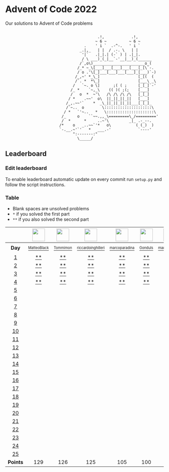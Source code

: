 # Advent of Code 2022
Our solutions to Advent of Code problems 

```

                                         .!,            .!,
                                        ~ 6 ~          ~ 6 ~
                                   .    ' i `  .-^-.   ' i `
                                 _.|,_   | |  / .-. \   | |
                                  '|`   .|_|.| (-` ) | .|_|.
                                  / \ ___)_(_|__`-'__|__)_(______
                                 /`,o\)_______________________o_(
                                /_* ~_\[___]___[___]___[___[_[\`-.
                                / o .'\[_]___[___]___[___]_[___)`-)
                               /_,~' *_\_]                 [_[(  (
                               /`. *  *\_]                 [___\ _\
                              /   `~. o \]      ;( ( ;     [_[_]`-'
                             /_ *    `~,_\    (( )( ;(;    [___]
                             /   o  *  ~'\   /\ /\ /\ /\   [_[_]
                            / *    .~~'  o\  ||_||_||_||   [___]
                           /_,.~~'`    *  _\_||_||_||_||___[_[_]_
                           /`~..  o        \:::::::::::::::::::::\
                          / *   `'~..   *   \:::::::::::::::::::::\
                         /_     o    ``~~.,,_\=========\_/========='
                         /  *      *     ..~'\         _|_ .-_--.
                        /*    o   _..~~`'*   o\           ( (_)  )
                        `-.__.~'`'   *   ___.-'            `----'
                              ":-------:"
                                \_____/
```

## Leaderboard

### Edit leaderboard
To enable leaderboard automatic update on every commit run `setup.py` and
follow the script instructions.

### Table
- Blank spaces are unsolved problems
- `*` if you solved the first part
- `**` if you also solved the second part

<!---LEADERBOARD_GRID_BEGIN:1670143653
Tommimon,https://avatars.githubusercontent.com/u/37435103?v=4
Gonduls,https://avatars.githubusercontent.com/u/74541475?v=4
Marco Molè,https://avatars.githubusercontent.com/u/57618578?v=4,marcomole00
marcoparadina,https://avatars.githubusercontent.com/u/18370800?v=4
MatteoBlack,https://avatars.githubusercontent.com/u/62394493?v=4,IronBlack,MatteoBlack
matteomiceli,https://avatars.githubusercontent.com/u/58422802?v=4
mynam3isg00d,https://avatars.githubusercontent.com/u/36343432?v=4
Puricelli,https://avatars.githubusercontent.com/u/80168364?v=4
riccardo-negri,https://avatars.githubusercontent.com/u/67798955?v=4
riccardoinghilleri,https://avatars.githubusercontent.com/u/100593859?v=4
Alessandro Nazzari,https://avatars.githubusercontent.com/u/24700291?v=4,zoythum
LEADERBOARD_GRID_END--->
| | <a href="https://github.com/IronBlack"><img src="https://avatars.githubusercontent.com/u/62394493?v=4" width="40" height="40"/></a> | <a href="https://github.com/Tommimon"><img src="https://avatars.githubusercontent.com/u/37435103?v=4" width="40" height="40"/></a> | <a href="https://github.com/riccardoinghilleri"><img src="https://avatars.githubusercontent.com/u/100593859?v=4" width="40" height="40"/></a> | <a href="https://github.com/marcoparadina"><img src="https://avatars.githubusercontent.com/u/18370800?v=4" width="40" height="40"/></a> | <a href="https://github.com/Gonduls"><img src="https://avatars.githubusercontent.com/u/74541475?v=4" width="40" height="40"/></a> | <a href="https://github.com/marcomole00"><img src="https://avatars.githubusercontent.com/u/57618578?v=4" width="40" height="40"/></a> | <a href="https://github.com/mynam3isg00d"><img src="https://avatars.githubusercontent.com/u/36343432?v=4" width="40" height="40"/></a> | <a href="https://github.com/zoythum"><img src="https://avatars.githubusercontent.com/u/24700291?v=4" width="40" height="40"/></a> | <a href="https://github.com/riccardo-negri"><img src="https://avatars.githubusercontent.com/u/67798955?v=4" width="40" height="40"/></a> | <a href="https://github.com/Puricelli"><img src="https://avatars.githubusercontent.com/u/80168364?v=4" width="40" height="40"/></a> |
| :---: | :---: | :---: | :---: | :---: | :---: | :---: | :---: | :---: | :---: | :---: |
| **Day** | <a href="https://github.com/IronBlack"><sup><sub>MatteoBlack</sub></sup></a> | <a href="https://github.com/Tommimon"><sup><sub>Tommimon</sub></sup></a> | <a href="https://github.com/riccardoinghilleri"><sup><sub>riccardoinghilleri</sub></sup></a> | <a href="https://github.com/marcoparadina"><sup><sub>marcoparadina</sub></sup></a> | <a href="https://github.com/Gonduls"><sup><sub>Gonduls</sub></sup></a> | <a href="https://github.com/marcomole00"><sup><sub>marcomole00</sub></sup></a> | <a href="https://github.com/mynam3isg00d"><sup><sub>mynam3isg00d</sub></sup></a> | <a href="https://github.com/zoythum"><sup><sub>zoythum</sub></sup></a> | <a href="https://github.com/riccardo-negri"><sup><sub>riccardo-negri</sub></sup></a> | <a href="https://github.com/Puricelli"><sup><sub>Puricelli</sub></sup></a> |
| [1][d1] | [**][d1u0] | [**][d1u1] | [**][d1u2] | [**][d1u3] | [**][d1u4] | [**][d1u5] | [**][d1u6] | [**][d1u7] | [**][d1u8] | [**][d1u9] |
| [2][d2] | [**][d2u0] | [**][d2u1] | [**][d2u2] | [**][d2u3] | [**][d2u4] | [**][d2u5] | [**][d2u6] | [ ][d2u7] | [**][d2u8] | [ ][d2u9] |
| [3][d3] | [**][d3u0] | [**][d3u1] | [**][d3u2] | [**][d3u3] | [**][d3u4] | [**][d3u5] | [*][d3u6] | [ ][d3u7] | [ ][d3u8] | [ ][d3u9] |
| [4][d4] | [**][d4u0] | [**][d4u1] | [**][d4u2] | [**][d4u3] | [**][d4u4] | [**][d4u5] | [ ][d4u6] | [ ][d4u7] | [ ][d4u8] | [ ][d4u9] |
| [5][d5] | [ ][d5u0] | [ ][d5u1] | [ ][d5u2] | [ ][d5u3] | [ ][d5u4] | [ ][d5u5] | [ ][d5u6] | [ ][d5u7] | [ ][d5u8] | [ ][d5u9] |
| [6][d6] | [ ][d6u0] | [ ][d6u1] | [ ][d6u2] | [ ][d6u3] | [ ][d6u4] | [ ][d6u5] | [ ][d6u6] | [ ][d6u7] | [ ][d6u8] | [ ][d6u9] |
| [7][d7] | [ ][d7u0] | [ ][d7u1] | [ ][d7u2] | [ ][d7u3] | [ ][d7u4] | [ ][d7u5] | [ ][d7u6] | [ ][d7u7] | [ ][d7u8] | [ ][d7u9] |
| [8][d8] | [ ][d8u0] | [ ][d8u1] | [ ][d8u2] | [ ][d8u3] | [ ][d8u4] | [ ][d8u5] | [ ][d8u6] | [ ][d8u7] | [ ][d8u8] | [ ][d8u9] |
| [9][d9] | [ ][d9u0] | [ ][d9u1] | [ ][d9u2] | [ ][d9u3] | [ ][d9u4] | [ ][d9u5] | [ ][d9u6] | [ ][d9u7] | [ ][d9u8] | [ ][d9u9] |
| [10][d10] | [ ][d10u0] | [ ][d10u1] | [ ][d10u2] | [ ][d10u3] | [ ][d10u4] | [ ][d10u5] | [ ][d10u6] | [ ][d10u7] | [ ][d10u8] | [ ][d10u9] |
| [11][d11] | [ ][d11u0] | [ ][d11u1] | [ ][d11u2] | [ ][d11u3] | [ ][d11u4] | [ ][d11u5] | [ ][d11u6] | [ ][d11u7] | [ ][d11u8] | [ ][d11u9] |
| [12][d12] | [ ][d12u0] | [ ][d12u1] | [ ][d12u2] | [ ][d12u3] | [ ][d12u4] | [ ][d12u5] | [ ][d12u6] | [ ][d12u7] | [ ][d12u8] | [ ][d12u9] |
| [13][d13] | [ ][d13u0] | [ ][d13u1] | [ ][d13u2] | [ ][d13u3] | [ ][d13u4] | [ ][d13u5] | [ ][d13u6] | [ ][d13u7] | [ ][d13u8] | [ ][d13u9] |
| [14][d14] | [ ][d14u0] | [ ][d14u1] | [ ][d14u2] | [ ][d14u3] | [ ][d14u4] | [ ][d14u5] | [ ][d14u6] | [ ][d14u7] | [ ][d14u8] | [ ][d14u9] |
| [15][d15] | [ ][d15u0] | [ ][d15u1] | [ ][d15u2] | [ ][d15u3] | [ ][d15u4] | [ ][d15u5] | [ ][d15u6] | [ ][d15u7] | [ ][d15u8] | [ ][d15u9] |
| [16][d16] | [ ][d16u0] | [ ][d16u1] | [ ][d16u2] | [ ][d16u3] | [ ][d16u4] | [ ][d16u5] | [ ][d16u6] | [ ][d16u7] | [ ][d16u8] | [ ][d16u9] |
| [17][d17] | [ ][d17u0] | [ ][d17u1] | [ ][d17u2] | [ ][d17u3] | [ ][d17u4] | [ ][d17u5] | [ ][d17u6] | [ ][d17u7] | [ ][d17u8] | [ ][d17u9] |
| [18][d18] | [ ][d18u0] | [ ][d18u1] | [ ][d18u2] | [ ][d18u3] | [ ][d18u4] | [ ][d18u5] | [ ][d18u6] | [ ][d18u7] | [ ][d18u8] | [ ][d18u9] |
| [19][d19] | [ ][d19u0] | [ ][d19u1] | [ ][d19u2] | [ ][d19u3] | [ ][d19u4] | [ ][d19u5] | [ ][d19u6] | [ ][d19u7] | [ ][d19u8] | [ ][d19u9] |
| [20][d20] | [ ][d20u0] | [ ][d20u1] | [ ][d20u2] | [ ][d20u3] | [ ][d20u4] | [ ][d20u5] | [ ][d20u6] | [ ][d20u7] | [ ][d20u8] | [ ][d20u9] |
| [21][d21] | [ ][d21u0] | [ ][d21u1] | [ ][d21u2] | [ ][d21u3] | [ ][d21u4] | [ ][d21u5] | [ ][d21u6] | [ ][d21u7] | [ ][d21u8] | [ ][d21u9] |
| [22][d22] | [ ][d22u0] | [ ][d22u1] | [ ][d22u2] | [ ][d22u3] | [ ][d22u4] | [ ][d22u5] | [ ][d22u6] | [ ][d22u7] | [ ][d22u8] | [ ][d22u9] |
| [23][d23] | [ ][d23u0] | [ ][d23u1] | [ ][d23u2] | [ ][d23u3] | [ ][d23u4] | [ ][d23u5] | [ ][d23u6] | [ ][d23u7] | [ ][d23u8] | [ ][d23u9] |
| [24][d24] | [ ][d24u0] | [ ][d24u1] | [ ][d24u2] | [ ][d24u3] | [ ][d24u4] | [ ][d24u5] | [ ][d24u6] | [ ][d24u7] | [ ][d24u8] | [ ][d24u9] |
| [25][d25] | [ ][d25u0] | [ ][d25u1] | [ ][d25u2] | [ ][d25u3] | [ ][d25u4] | [ ][d25u5] | [ ][d25u6] | [ ][d25u7] | [ ][d25u8] | [ ][d25u9] |
| **Points** | 129 | 126 | 125 | 105 | 100 | 96 | 49 | 20 | 18 | 10 |


[d1]: https://adventofcode.com/2022/day/1
[d2]: https://adventofcode.com/2022/day/2
[d3]: https://adventofcode.com/2022/day/3
[d4]: https://adventofcode.com/2022/day/4
[d5]: https://adventofcode.com/2022/day/5
[d6]: https://adventofcode.com/2022/day/6
[d7]: https://adventofcode.com/2022/day/7
[d8]: https://adventofcode.com/2022/day/8
[d9]: https://adventofcode.com/2022/day/9
[d10]: https://adventofcode.com/2022/day/10
[d11]: https://adventofcode.com/2022/day/11
[d12]: https://adventofcode.com/2022/day/12
[d13]: https://adventofcode.com/2022/day/13
[d14]: https://adventofcode.com/2022/day/14
[d15]: https://adventofcode.com/2022/day/15
[d16]: https://adventofcode.com/2022/day/16
[d17]: https://adventofcode.com/2022/day/17
[d18]: https://adventofcode.com/2022/day/18
[d19]: https://adventofcode.com/2022/day/19
[d20]: https://adventofcode.com/2022/day/20
[d21]: https://adventofcode.com/2022/day/21
[d22]: https://adventofcode.com/2022/day/22
[d23]: https://adventofcode.com/2022/day/23
[d24]: https://adventofcode.com/2022/day/24
[d25]: https://adventofcode.com/2022/day/25


[d1u0]: https://github.com/Tommimon/advent-of-code-2022/tree/main/MatteoBlack/d01
[d1u1]: https://github.com/Tommimon/advent-of-code-2022/tree/main/Tommimon/d01
[d1u2]: https://github.com/Tommimon/advent-of-code-2022/tree/main/riccardoinghilleri/d01
[d1u3]: https://github.com/Tommimon/advent-of-code-2022/tree/main/marcoparadina/d01
[d1u4]: https://github.com/Tommimon/advent-of-code-2022/tree/main/Gonduls/d01
[d1u5]: https://github.com/Tommimon/advent-of-code-2022/tree/main/marcomole00/d01
[d1u6]: https://github.com/Tommimon/advent-of-code-2022/tree/main/mynam3isg00d/d01
[d1u7]: https://github.com/Tommimon/advent-of-code-2022/tree/main/zoythum/d01
[d1u8]: https://github.com/Tommimon/advent-of-code-2022/tree/main/riccardo-negri/d01
[d1u9]: https://github.com/Tommimon/advent-of-code-2022/tree/main/Puricelli/d01
[d2u0]: https://github.com/Tommimon/advent-of-code-2022/tree/main/MatteoBlack/d02
[d2u1]: https://github.com/Tommimon/advent-of-code-2022/tree/main/Tommimon/d02
[d2u2]: https://github.com/Tommimon/advent-of-code-2022/tree/main/riccardoinghilleri/d02
[d2u3]: https://github.com/Tommimon/advent-of-code-2022/tree/main/marcoparadina/d02
[d2u4]: https://github.com/Tommimon/advent-of-code-2022/tree/main/Gonduls/d02
[d2u5]: https://github.com/Tommimon/advent-of-code-2022/tree/main/marcomole00/d02
[d2u6]: https://github.com/Tommimon/advent-of-code-2022/tree/main/mynam3isg00d/d02
[d2u7]: https://github.com/Tommimon/advent-of-code-2022/tree/main/zoythum/d02
[d2u8]: https://github.com/Tommimon/advent-of-code-2022/tree/main/riccardo-negri/d02
[d2u9]: https://github.com/Tommimon/advent-of-code-2022/tree/main/Puricelli/d02
[d3u0]: https://github.com/Tommimon/advent-of-code-2022/tree/main/MatteoBlack/d03
[d3u1]: https://github.com/Tommimon/advent-of-code-2022/tree/main/Tommimon/d03
[d3u2]: https://github.com/Tommimon/advent-of-code-2022/tree/main/riccardoinghilleri/d03
[d3u3]: https://github.com/Tommimon/advent-of-code-2022/tree/main/marcoparadina/d03
[d3u4]: https://github.com/Tommimon/advent-of-code-2022/tree/main/Gonduls/d03
[d3u5]: https://github.com/Tommimon/advent-of-code-2022/tree/main/marcomole00/d03
[d3u6]: https://github.com/Tommimon/advent-of-code-2022/tree/main/mynam3isg00d/d03
[d3u7]: https://github.com/Tommimon/advent-of-code-2022/tree/main/zoythum/d03
[d3u8]: https://github.com/Tommimon/advent-of-code-2022/tree/main/riccardo-negri/d03
[d3u9]: https://github.com/Tommimon/advent-of-code-2022/tree/main/Puricelli/d03
[d4u0]: https://github.com/Tommimon/advent-of-code-2022/tree/main/MatteoBlack/d04
[d4u1]: https://github.com/Tommimon/advent-of-code-2022/tree/main/Tommimon/d04
[d4u2]: https://github.com/Tommimon/advent-of-code-2022/tree/main/riccardoinghilleri/d04
[d4u3]: https://github.com/Tommimon/advent-of-code-2022/tree/main/marcoparadina/d04
[d4u4]: https://github.com/Tommimon/advent-of-code-2022/tree/main/Gonduls/d04
[d4u5]: https://github.com/Tommimon/advent-of-code-2022/tree/main/marcomole00/d04
[d4u6]: https://github.com/Tommimon/advent-of-code-2022/tree/main/mynam3isg00d/d04
[d4u7]: https://github.com/Tommimon/advent-of-code-2022/tree/main/zoythum/d04
[d4u8]: https://github.com/Tommimon/advent-of-code-2022/tree/main/riccardo-negri/d04
[d4u9]: https://github.com/Tommimon/advent-of-code-2022/tree/main/Puricelli/d04
[d5u0]: https://github.com/Tommimon/advent-of-code-2022/tree/main/MatteoBlack/d05
[d5u1]: https://github.com/Tommimon/advent-of-code-2022/tree/main/Tommimon/d05
[d5u2]: https://github.com/Tommimon/advent-of-code-2022/tree/main/riccardoinghilleri/d05
[d5u3]: https://github.com/Tommimon/advent-of-code-2022/tree/main/marcoparadina/d05
[d5u4]: https://github.com/Tommimon/advent-of-code-2022/tree/main/Gonduls/d05
[d5u5]: https://github.com/Tommimon/advent-of-code-2022/tree/main/marcomole00/d05
[d5u6]: https://github.com/Tommimon/advent-of-code-2022/tree/main/mynam3isg00d/d05
[d5u7]: https://github.com/Tommimon/advent-of-code-2022/tree/main/zoythum/d05
[d5u8]: https://github.com/Tommimon/advent-of-code-2022/tree/main/riccardo-negri/d05
[d5u9]: https://github.com/Tommimon/advent-of-code-2022/tree/main/Puricelli/d05
[d6u0]: https://github.com/Tommimon/advent-of-code-2022/tree/main/MatteoBlack/d06
[d6u1]: https://github.com/Tommimon/advent-of-code-2022/tree/main/Tommimon/d06
[d6u2]: https://github.com/Tommimon/advent-of-code-2022/tree/main/riccardoinghilleri/d06
[d6u3]: https://github.com/Tommimon/advent-of-code-2022/tree/main/marcoparadina/d06
[d6u4]: https://github.com/Tommimon/advent-of-code-2022/tree/main/Gonduls/d06
[d6u5]: https://github.com/Tommimon/advent-of-code-2022/tree/main/marcomole00/d06
[d6u6]: https://github.com/Tommimon/advent-of-code-2022/tree/main/mynam3isg00d/d06
[d6u7]: https://github.com/Tommimon/advent-of-code-2022/tree/main/zoythum/d06
[d6u8]: https://github.com/Tommimon/advent-of-code-2022/tree/main/riccardo-negri/d06
[d6u9]: https://github.com/Tommimon/advent-of-code-2022/tree/main/Puricelli/d06
[d7u0]: https://github.com/Tommimon/advent-of-code-2022/tree/main/MatteoBlack/d07
[d7u1]: https://github.com/Tommimon/advent-of-code-2022/tree/main/Tommimon/d07
[d7u2]: https://github.com/Tommimon/advent-of-code-2022/tree/main/riccardoinghilleri/d07
[d7u3]: https://github.com/Tommimon/advent-of-code-2022/tree/main/marcoparadina/d07
[d7u4]: https://github.com/Tommimon/advent-of-code-2022/tree/main/Gonduls/d07
[d7u5]: https://github.com/Tommimon/advent-of-code-2022/tree/main/marcomole00/d07
[d7u6]: https://github.com/Tommimon/advent-of-code-2022/tree/main/mynam3isg00d/d07
[d7u7]: https://github.com/Tommimon/advent-of-code-2022/tree/main/zoythum/d07
[d7u8]: https://github.com/Tommimon/advent-of-code-2022/tree/main/riccardo-negri/d07
[d7u9]: https://github.com/Tommimon/advent-of-code-2022/tree/main/Puricelli/d07
[d8u0]: https://github.com/Tommimon/advent-of-code-2022/tree/main/MatteoBlack/d08
[d8u1]: https://github.com/Tommimon/advent-of-code-2022/tree/main/Tommimon/d08
[d8u2]: https://github.com/Tommimon/advent-of-code-2022/tree/main/riccardoinghilleri/d08
[d8u3]: https://github.com/Tommimon/advent-of-code-2022/tree/main/marcoparadina/d08
[d8u4]: https://github.com/Tommimon/advent-of-code-2022/tree/main/Gonduls/d08
[d8u5]: https://github.com/Tommimon/advent-of-code-2022/tree/main/marcomole00/d08
[d8u6]: https://github.com/Tommimon/advent-of-code-2022/tree/main/mynam3isg00d/d08
[d8u7]: https://github.com/Tommimon/advent-of-code-2022/tree/main/zoythum/d08
[d8u8]: https://github.com/Tommimon/advent-of-code-2022/tree/main/riccardo-negri/d08
[d8u9]: https://github.com/Tommimon/advent-of-code-2022/tree/main/Puricelli/d08
[d9u0]: https://github.com/Tommimon/advent-of-code-2022/tree/main/MatteoBlack/d09
[d9u1]: https://github.com/Tommimon/advent-of-code-2022/tree/main/Tommimon/d09
[d9u2]: https://github.com/Tommimon/advent-of-code-2022/tree/main/riccardoinghilleri/d09
[d9u3]: https://github.com/Tommimon/advent-of-code-2022/tree/main/marcoparadina/d09
[d9u4]: https://github.com/Tommimon/advent-of-code-2022/tree/main/Gonduls/d09
[d9u5]: https://github.com/Tommimon/advent-of-code-2022/tree/main/marcomole00/d09
[d9u6]: https://github.com/Tommimon/advent-of-code-2022/tree/main/mynam3isg00d/d09
[d9u7]: https://github.com/Tommimon/advent-of-code-2022/tree/main/zoythum/d09
[d9u8]: https://github.com/Tommimon/advent-of-code-2022/tree/main/riccardo-negri/d09
[d9u9]: https://github.com/Tommimon/advent-of-code-2022/tree/main/Puricelli/d09
[d10u0]: https://github.com/Tommimon/advent-of-code-2022/tree/main/MatteoBlack/d10
[d10u1]: https://github.com/Tommimon/advent-of-code-2022/tree/main/Tommimon/d10
[d10u2]: https://github.com/Tommimon/advent-of-code-2022/tree/main/riccardoinghilleri/d10
[d10u3]: https://github.com/Tommimon/advent-of-code-2022/tree/main/marcoparadina/d10
[d10u4]: https://github.com/Tommimon/advent-of-code-2022/tree/main/Gonduls/d10
[d10u5]: https://github.com/Tommimon/advent-of-code-2022/tree/main/marcomole00/d10
[d10u6]: https://github.com/Tommimon/advent-of-code-2022/tree/main/mynam3isg00d/d10
[d10u7]: https://github.com/Tommimon/advent-of-code-2022/tree/main/zoythum/d10
[d10u8]: https://github.com/Tommimon/advent-of-code-2022/tree/main/riccardo-negri/d10
[d10u9]: https://github.com/Tommimon/advent-of-code-2022/tree/main/Puricelli/d10
[d11u0]: https://github.com/Tommimon/advent-of-code-2022/tree/main/MatteoBlack/d11
[d11u1]: https://github.com/Tommimon/advent-of-code-2022/tree/main/Tommimon/d11
[d11u2]: https://github.com/Tommimon/advent-of-code-2022/tree/main/riccardoinghilleri/d11
[d11u3]: https://github.com/Tommimon/advent-of-code-2022/tree/main/marcoparadina/d11
[d11u4]: https://github.com/Tommimon/advent-of-code-2022/tree/main/Gonduls/d11
[d11u5]: https://github.com/Tommimon/advent-of-code-2022/tree/main/marcomole00/d11
[d11u6]: https://github.com/Tommimon/advent-of-code-2022/tree/main/mynam3isg00d/d11
[d11u7]: https://github.com/Tommimon/advent-of-code-2022/tree/main/zoythum/d11
[d11u8]: https://github.com/Tommimon/advent-of-code-2022/tree/main/riccardo-negri/d11
[d11u9]: https://github.com/Tommimon/advent-of-code-2022/tree/main/Puricelli/d11
[d12u0]: https://github.com/Tommimon/advent-of-code-2022/tree/main/MatteoBlack/d12
[d12u1]: https://github.com/Tommimon/advent-of-code-2022/tree/main/Tommimon/d12
[d12u2]: https://github.com/Tommimon/advent-of-code-2022/tree/main/riccardoinghilleri/d12
[d12u3]: https://github.com/Tommimon/advent-of-code-2022/tree/main/marcoparadina/d12
[d12u4]: https://github.com/Tommimon/advent-of-code-2022/tree/main/Gonduls/d12
[d12u5]: https://github.com/Tommimon/advent-of-code-2022/tree/main/marcomole00/d12
[d12u6]: https://github.com/Tommimon/advent-of-code-2022/tree/main/mynam3isg00d/d12
[d12u7]: https://github.com/Tommimon/advent-of-code-2022/tree/main/zoythum/d12
[d12u8]: https://github.com/Tommimon/advent-of-code-2022/tree/main/riccardo-negri/d12
[d12u9]: https://github.com/Tommimon/advent-of-code-2022/tree/main/Puricelli/d12
[d13u0]: https://github.com/Tommimon/advent-of-code-2022/tree/main/MatteoBlack/d13
[d13u1]: https://github.com/Tommimon/advent-of-code-2022/tree/main/Tommimon/d13
[d13u2]: https://github.com/Tommimon/advent-of-code-2022/tree/main/riccardoinghilleri/d13
[d13u3]: https://github.com/Tommimon/advent-of-code-2022/tree/main/marcoparadina/d13
[d13u4]: https://github.com/Tommimon/advent-of-code-2022/tree/main/Gonduls/d13
[d13u5]: https://github.com/Tommimon/advent-of-code-2022/tree/main/marcomole00/d13
[d13u6]: https://github.com/Tommimon/advent-of-code-2022/tree/main/mynam3isg00d/d13
[d13u7]: https://github.com/Tommimon/advent-of-code-2022/tree/main/zoythum/d13
[d13u8]: https://github.com/Tommimon/advent-of-code-2022/tree/main/riccardo-negri/d13
[d13u9]: https://github.com/Tommimon/advent-of-code-2022/tree/main/Puricelli/d13
[d14u0]: https://github.com/Tommimon/advent-of-code-2022/tree/main/MatteoBlack/d14
[d14u1]: https://github.com/Tommimon/advent-of-code-2022/tree/main/Tommimon/d14
[d14u2]: https://github.com/Tommimon/advent-of-code-2022/tree/main/riccardoinghilleri/d14
[d14u3]: https://github.com/Tommimon/advent-of-code-2022/tree/main/marcoparadina/d14
[d14u4]: https://github.com/Tommimon/advent-of-code-2022/tree/main/Gonduls/d14
[d14u5]: https://github.com/Tommimon/advent-of-code-2022/tree/main/marcomole00/d14
[d14u6]: https://github.com/Tommimon/advent-of-code-2022/tree/main/mynam3isg00d/d14
[d14u7]: https://github.com/Tommimon/advent-of-code-2022/tree/main/zoythum/d14
[d14u8]: https://github.com/Tommimon/advent-of-code-2022/tree/main/riccardo-negri/d14
[d14u9]: https://github.com/Tommimon/advent-of-code-2022/tree/main/Puricelli/d14
[d15u0]: https://github.com/Tommimon/advent-of-code-2022/tree/main/MatteoBlack/d15
[d15u1]: https://github.com/Tommimon/advent-of-code-2022/tree/main/Tommimon/d15
[d15u2]: https://github.com/Tommimon/advent-of-code-2022/tree/main/riccardoinghilleri/d15
[d15u3]: https://github.com/Tommimon/advent-of-code-2022/tree/main/marcoparadina/d15
[d15u4]: https://github.com/Tommimon/advent-of-code-2022/tree/main/Gonduls/d15
[d15u5]: https://github.com/Tommimon/advent-of-code-2022/tree/main/marcomole00/d15
[d15u6]: https://github.com/Tommimon/advent-of-code-2022/tree/main/mynam3isg00d/d15
[d15u7]: https://github.com/Tommimon/advent-of-code-2022/tree/main/zoythum/d15
[d15u8]: https://github.com/Tommimon/advent-of-code-2022/tree/main/riccardo-negri/d15
[d15u9]: https://github.com/Tommimon/advent-of-code-2022/tree/main/Puricelli/d15
[d16u0]: https://github.com/Tommimon/advent-of-code-2022/tree/main/MatteoBlack/d16
[d16u1]: https://github.com/Tommimon/advent-of-code-2022/tree/main/Tommimon/d16
[d16u2]: https://github.com/Tommimon/advent-of-code-2022/tree/main/riccardoinghilleri/d16
[d16u3]: https://github.com/Tommimon/advent-of-code-2022/tree/main/marcoparadina/d16
[d16u4]: https://github.com/Tommimon/advent-of-code-2022/tree/main/Gonduls/d16
[d16u5]: https://github.com/Tommimon/advent-of-code-2022/tree/main/marcomole00/d16
[d16u6]: https://github.com/Tommimon/advent-of-code-2022/tree/main/mynam3isg00d/d16
[d16u7]: https://github.com/Tommimon/advent-of-code-2022/tree/main/zoythum/d16
[d16u8]: https://github.com/Tommimon/advent-of-code-2022/tree/main/riccardo-negri/d16
[d16u9]: https://github.com/Tommimon/advent-of-code-2022/tree/main/Puricelli/d16
[d17u0]: https://github.com/Tommimon/advent-of-code-2022/tree/main/MatteoBlack/d17
[d17u1]: https://github.com/Tommimon/advent-of-code-2022/tree/main/Tommimon/d17
[d17u2]: https://github.com/Tommimon/advent-of-code-2022/tree/main/riccardoinghilleri/d17
[d17u3]: https://github.com/Tommimon/advent-of-code-2022/tree/main/marcoparadina/d17
[d17u4]: https://github.com/Tommimon/advent-of-code-2022/tree/main/Gonduls/d17
[d17u5]: https://github.com/Tommimon/advent-of-code-2022/tree/main/marcomole00/d17
[d17u6]: https://github.com/Tommimon/advent-of-code-2022/tree/main/mynam3isg00d/d17
[d17u7]: https://github.com/Tommimon/advent-of-code-2022/tree/main/zoythum/d17
[d17u8]: https://github.com/Tommimon/advent-of-code-2022/tree/main/riccardo-negri/d17
[d17u9]: https://github.com/Tommimon/advent-of-code-2022/tree/main/Puricelli/d17
[d18u0]: https://github.com/Tommimon/advent-of-code-2022/tree/main/MatteoBlack/d18
[d18u1]: https://github.com/Tommimon/advent-of-code-2022/tree/main/Tommimon/d18
[d18u2]: https://github.com/Tommimon/advent-of-code-2022/tree/main/riccardoinghilleri/d18
[d18u3]: https://github.com/Tommimon/advent-of-code-2022/tree/main/marcoparadina/d18
[d18u4]: https://github.com/Tommimon/advent-of-code-2022/tree/main/Gonduls/d18
[d18u5]: https://github.com/Tommimon/advent-of-code-2022/tree/main/marcomole00/d18
[d18u6]: https://github.com/Tommimon/advent-of-code-2022/tree/main/mynam3isg00d/d18
[d18u7]: https://github.com/Tommimon/advent-of-code-2022/tree/main/zoythum/d18
[d18u8]: https://github.com/Tommimon/advent-of-code-2022/tree/main/riccardo-negri/d18
[d18u9]: https://github.com/Tommimon/advent-of-code-2022/tree/main/Puricelli/d18
[d19u0]: https://github.com/Tommimon/advent-of-code-2022/tree/main/MatteoBlack/d19
[d19u1]: https://github.com/Tommimon/advent-of-code-2022/tree/main/Tommimon/d19
[d19u2]: https://github.com/Tommimon/advent-of-code-2022/tree/main/riccardoinghilleri/d19
[d19u3]: https://github.com/Tommimon/advent-of-code-2022/tree/main/marcoparadina/d19
[d19u4]: https://github.com/Tommimon/advent-of-code-2022/tree/main/Gonduls/d19
[d19u5]: https://github.com/Tommimon/advent-of-code-2022/tree/main/marcomole00/d19
[d19u6]: https://github.com/Tommimon/advent-of-code-2022/tree/main/mynam3isg00d/d19
[d19u7]: https://github.com/Tommimon/advent-of-code-2022/tree/main/zoythum/d19
[d19u8]: https://github.com/Tommimon/advent-of-code-2022/tree/main/riccardo-negri/d19
[d19u9]: https://github.com/Tommimon/advent-of-code-2022/tree/main/Puricelli/d19
[d20u0]: https://github.com/Tommimon/advent-of-code-2022/tree/main/MatteoBlack/d20
[d20u1]: https://github.com/Tommimon/advent-of-code-2022/tree/main/Tommimon/d20
[d20u2]: https://github.com/Tommimon/advent-of-code-2022/tree/main/riccardoinghilleri/d20
[d20u3]: https://github.com/Tommimon/advent-of-code-2022/tree/main/marcoparadina/d20
[d20u4]: https://github.com/Tommimon/advent-of-code-2022/tree/main/Gonduls/d20
[d20u5]: https://github.com/Tommimon/advent-of-code-2022/tree/main/marcomole00/d20
[d20u6]: https://github.com/Tommimon/advent-of-code-2022/tree/main/mynam3isg00d/d20
[d20u7]: https://github.com/Tommimon/advent-of-code-2022/tree/main/zoythum/d20
[d20u8]: https://github.com/Tommimon/advent-of-code-2022/tree/main/riccardo-negri/d20
[d20u9]: https://github.com/Tommimon/advent-of-code-2022/tree/main/Puricelli/d20
[d21u0]: https://github.com/Tommimon/advent-of-code-2022/tree/main/MatteoBlack/d21
[d21u1]: https://github.com/Tommimon/advent-of-code-2022/tree/main/Tommimon/d21
[d21u2]: https://github.com/Tommimon/advent-of-code-2022/tree/main/riccardoinghilleri/d21
[d21u3]: https://github.com/Tommimon/advent-of-code-2022/tree/main/marcoparadina/d21
[d21u4]: https://github.com/Tommimon/advent-of-code-2022/tree/main/Gonduls/d21
[d21u5]: https://github.com/Tommimon/advent-of-code-2022/tree/main/marcomole00/d21
[d21u6]: https://github.com/Tommimon/advent-of-code-2022/tree/main/mynam3isg00d/d21
[d21u7]: https://github.com/Tommimon/advent-of-code-2022/tree/main/zoythum/d21
[d21u8]: https://github.com/Tommimon/advent-of-code-2022/tree/main/riccardo-negri/d21
[d21u9]: https://github.com/Tommimon/advent-of-code-2022/tree/main/Puricelli/d21
[d22u0]: https://github.com/Tommimon/advent-of-code-2022/tree/main/MatteoBlack/d22
[d22u1]: https://github.com/Tommimon/advent-of-code-2022/tree/main/Tommimon/d22
[d22u2]: https://github.com/Tommimon/advent-of-code-2022/tree/main/riccardoinghilleri/d22
[d22u3]: https://github.com/Tommimon/advent-of-code-2022/tree/main/marcoparadina/d22
[d22u4]: https://github.com/Tommimon/advent-of-code-2022/tree/main/Gonduls/d22
[d22u5]: https://github.com/Tommimon/advent-of-code-2022/tree/main/marcomole00/d22
[d22u6]: https://github.com/Tommimon/advent-of-code-2022/tree/main/mynam3isg00d/d22
[d22u7]: https://github.com/Tommimon/advent-of-code-2022/tree/main/zoythum/d22
[d22u8]: https://github.com/Tommimon/advent-of-code-2022/tree/main/riccardo-negri/d22
[d22u9]: https://github.com/Tommimon/advent-of-code-2022/tree/main/Puricelli/d22
[d23u0]: https://github.com/Tommimon/advent-of-code-2022/tree/main/MatteoBlack/d23
[d23u1]: https://github.com/Tommimon/advent-of-code-2022/tree/main/Tommimon/d23
[d23u2]: https://github.com/Tommimon/advent-of-code-2022/tree/main/riccardoinghilleri/d23
[d23u3]: https://github.com/Tommimon/advent-of-code-2022/tree/main/marcoparadina/d23
[d23u4]: https://github.com/Tommimon/advent-of-code-2022/tree/main/Gonduls/d23
[d23u5]: https://github.com/Tommimon/advent-of-code-2022/tree/main/marcomole00/d23
[d23u6]: https://github.com/Tommimon/advent-of-code-2022/tree/main/mynam3isg00d/d23
[d23u7]: https://github.com/Tommimon/advent-of-code-2022/tree/main/zoythum/d23
[d23u8]: https://github.com/Tommimon/advent-of-code-2022/tree/main/riccardo-negri/d23
[d23u9]: https://github.com/Tommimon/advent-of-code-2022/tree/main/Puricelli/d23
[d24u0]: https://github.com/Tommimon/advent-of-code-2022/tree/main/MatteoBlack/d24
[d24u1]: https://github.com/Tommimon/advent-of-code-2022/tree/main/Tommimon/d24
[d24u2]: https://github.com/Tommimon/advent-of-code-2022/tree/main/riccardoinghilleri/d24
[d24u3]: https://github.com/Tommimon/advent-of-code-2022/tree/main/marcoparadina/d24
[d24u4]: https://github.com/Tommimon/advent-of-code-2022/tree/main/Gonduls/d24
[d24u5]: https://github.com/Tommimon/advent-of-code-2022/tree/main/marcomole00/d24
[d24u6]: https://github.com/Tommimon/advent-of-code-2022/tree/main/mynam3isg00d/d24
[d24u7]: https://github.com/Tommimon/advent-of-code-2022/tree/main/zoythum/d24
[d24u8]: https://github.com/Tommimon/advent-of-code-2022/tree/main/riccardo-negri/d24
[d24u9]: https://github.com/Tommimon/advent-of-code-2022/tree/main/Puricelli/d24
[d25u0]: https://github.com/Tommimon/advent-of-code-2022/tree/main/MatteoBlack/d25
[d25u1]: https://github.com/Tommimon/advent-of-code-2022/tree/main/Tommimon/d25
[d25u2]: https://github.com/Tommimon/advent-of-code-2022/tree/main/riccardoinghilleri/d25
[d25u3]: https://github.com/Tommimon/advent-of-code-2022/tree/main/marcoparadina/d25
[d25u4]: https://github.com/Tommimon/advent-of-code-2022/tree/main/Gonduls/d25
[d25u5]: https://github.com/Tommimon/advent-of-code-2022/tree/main/marcomole00/d25
[d25u6]: https://github.com/Tommimon/advent-of-code-2022/tree/main/mynam3isg00d/d25
[d25u7]: https://github.com/Tommimon/advent-of-code-2022/tree/main/zoythum/d25
[d25u8]: https://github.com/Tommimon/advent-of-code-2022/tree/main/riccardo-negri/d25
[d25u9]: https://github.com/Tommimon/advent-of-code-2022/tree/main/Puricelli/d25